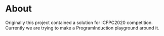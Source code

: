 About
=====

Originally this project contained a solution for ICFPC2020 competition. Currently we are trying to make a ProgramInduction playground around it.
